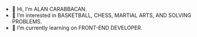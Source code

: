 - 👋 Hi, I’m ALAN CARABBACAN.
- 👀 I’m interested in BASKETBALL, CHESS, MARTIAL ARTS, AND SOLVING PROBLEMS.
- 🌱 I’m currently learning on FRONT-END DEVELOPER.
